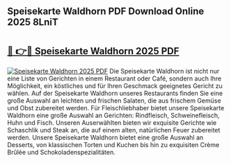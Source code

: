 ## Speisekarte Waldhorn PDF Download Online 2025 8LniT

# <h2><a href="http://gcar3k.nevu.top/?p=Speisekarte+Waldhorn">🔗 👉🔴 Speisekarte Waldhorn 2025 PDF</a></h2>

[![Speisekarte Waldhorn 2025 PDF](https://i.imgur.com/dBaPXMq.png)](http://gcar3k.nevu.top/?p=Speisekarte+Waldhorn)
Die Speisekarte Waldhorn ist nicht nur eine Liste von Gerichten in einem Restaurant oder Café, sondern auch Ihre Möglichkeit, ein köstliches und für Ihren Geschmack geeignetes Gericht zu wählen. Auf der Speisekarte Waldhorn unseres Restaurants finden Sie eine große Auswahl an leichten und frischen Salaten, die aus frischem Gemüse und Obst zubereitet werden. Für Fleischliebhaber bietet unsere Speisekarte Waldhorn eine große Auswahl an Gerichten: Rindfleisch, Schweinefleisch, Huhn und Fisch. Unseren Auserwählten bieten wir exquisite Gerichte wie Schaschlik und Steak an, die auf einem alten, natürlichen Feuer zubereitet werden. Unsere Speisekarte Waldhorn bietet eine große Auswahl an Desserts, von klassischen Torten und Kuchen bis hin zu exquisiten Crème Brûlée und Schokoladenspezialitäten.
